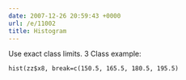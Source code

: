 ```yaml
---
date: 2007-12-26 20:59:43 +0000
url: /e/11002
title: Histogram
---
```


Use exact class limits.
3 Class example:

	hist(zz$x8, break=c(150.5, 165.5, 180.5, 195.5)
